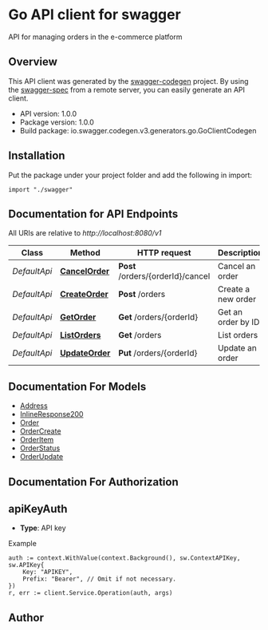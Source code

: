 # Go API client for swagger

API for managing orders in the e-commerce platform

## Overview
This API client was generated by the [swagger-codegen](https://github.com/swagger-api/swagger-codegen) project.  By using the [swagger-spec](https://github.com/swagger-api/swagger-spec) from a remote server, you can easily generate an API client.

- API version: 1.0.0
- Package version: 1.0.0
- Build package: io.swagger.codegen.v3.generators.go.GoClientCodegen

## Installation
Put the package under your project folder and add the following in import:
```golang
import "./swagger"
```

## Documentation for API Endpoints

All URIs are relative to *http://localhost:8080/v1*

Class | Method | HTTP request | Description
------------ | ------------- | ------------- | -------------
*DefaultApi* | [**CancelOrder**](docs/DefaultApi.md#cancelorder) | **Post** /orders/{orderId}/cancel | Cancel an order
*DefaultApi* | [**CreateOrder**](docs/DefaultApi.md#createorder) | **Post** /orders | Create a new order
*DefaultApi* | [**GetOrder**](docs/DefaultApi.md#getorder) | **Get** /orders/{orderId} | Get an order by ID
*DefaultApi* | [**ListOrders**](docs/DefaultApi.md#listorders) | **Get** /orders | List orders
*DefaultApi* | [**UpdateOrder**](docs/DefaultApi.md#updateorder) | **Put** /orders/{orderId} | Update an order

## Documentation For Models

 - [Address](docs/Address.md)
 - [InlineResponse200](docs/InlineResponse200.md)
 - [Order](docs/Order.md)
 - [OrderCreate](docs/OrderCreate.md)
 - [OrderItem](docs/OrderItem.md)
 - [OrderStatus](docs/OrderStatus.md)
 - [OrderUpdate](docs/OrderUpdate.md)

## Documentation For Authorization

## apiKeyAuth
- **Type**: API key 

Example
```golang
auth := context.WithValue(context.Background(), sw.ContextAPIKey, sw.APIKey{
	Key: "APIKEY",
	Prefix: "Bearer", // Omit if not necessary.
})
r, err := client.Service.Operation(auth, args)
```

## Author


